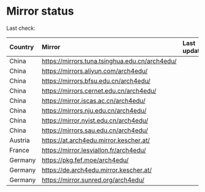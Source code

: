 <script src="./time.js"></script>
# Mirror status
Last check: <script type="text/javascript">localize(1713201285.4217713);</script>

|Country|Mirror|Last update|
|:------|:-----|:----------|
|China|https://mirrors.tuna.tsinghua.edu.cn/arch4edu/|<script type="text/javascript">localize(1713162481);</script>|
|China|https://mirrors.aliyun.com/arch4edu/|<script type="text/javascript">localize(1713162481);</script>|
|China|https://mirrors.bfsu.edu.cn/arch4edu/|<script type="text/javascript">localize(1713162481);</script>|
|China|https://mirrors.cernet.edu.cn/arch4edu/|<script type="text/javascript">localize(1713162481);</script>|
|China|https://mirror.iscas.ac.cn/arch4edu/|<script type="text/javascript">localize(1713162481);</script>|
|China|https://mirrors.nju.edu.cn/arch4edu/|<script type="text/javascript">localize(1713081839);</script>|
|China|https://mirror.nyist.edu.cn/arch4edu/|<script type="text/javascript">localize(1713162481);</script>|
|China|https://mirrors.sau.edu.cn/arch4edu/|<script type="text/javascript">localize(1713162481);</script>|
|Austria|https://at.arch4edu.mirror.kescher.at/|<script type="text/javascript">localize(1713162481);</script>|
|France|https://mirror.lesviallon.fr/arch4edu/|<script type="text/javascript">localize(1713162481);</script>|
|Germany|https://pkg.fef.moe/arch4edu/|<script type="text/javascript">localize(1713162481);</script>|
|Germany|https://de.arch4edu.mirror.kescher.at/|<script type="text/javascript">localize(1713162481);</script>|
|Germany|https://mirror.sunred.org/arch4edu/|<script type="text/javascript">localize(1713162481);</script>|

<script src="./tablefilter/tablefilter.js"></script>
<script src="./table.js"></script>